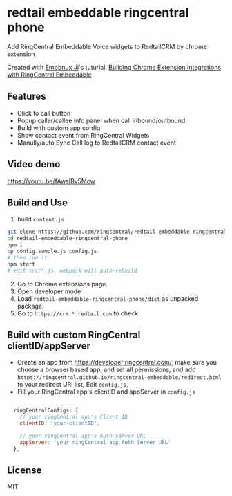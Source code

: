 # redtail embeddable ringcentral phone
Add RingCentral Embeddable Voice widgets to RedtailCRM by chrome extension

Created with [Embbnux Ji](https://github.com/embbnux)'s tuturial:
 [Building Chrome Extension Integrations with RingCentral Embeddable](https://medium.com/ringcentral-developers/build-a-chrome-extension-with-ringcentral-embeddable-bb6faee808a3)

## Features
- Click to call button
- Popup caller/callee info panel when call inbound/outbound
- Build with custom app config
- Show contact event from RingCentral Widgets
- Manully/auto Sync Call log to RedtailCRM contact event

## Video demo
https://youtu.be/fAwsIBv5Mcw

## Build and Use

1. build `content.js`
```bash
git clone https://github.com/ringcentral/redtail-embeddable-ringcentral-phone.git
cd redtail-embeddable-ringcentral-phone
npm i
cp config.sample.js config.js
# then run it
npm start
# edit src/*.js, webpack will auto-rebuild
```

2. Go to Chrome extensions page.
3. Open developer mode
4. Load `redtail-embeddable-ringcentral-phone/dist` as unpacked package.
5. Go to `https://crm.*.redtail.com` to check

## Build with custom RingCentral clientID/appServer

- Create an app from https://developer.ringcentral.com/, make sure you choose a browser based app, and set all permissions, and add `https://ringcentral.github.io/ringcentral-embeddable/redirect.html` to your redirect URI list, Edit `config.js`,
- Fill your RingCentral app's clientID and appServer in `config.js`
```js

  ringCentralConfigs: {
    // your ringCentral app's Client ID
    clientID: 'your-clientID',

    // your ringCentral app's Auth Server URL
    appServer: 'your ringCentral app Auth Server URL'
  },
```

## License
MIT

